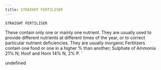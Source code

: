 ```yaml
---
title: STRAIGHT FERTILISER
---
```

`STRAIGHT FERTILISER`

These contain only one or mainly one nutrient. They are usually used to provide different nutrients at different times of the year, or to correct particular nutrient deficiencies. They are usually inorganic
Fertilizers contain one food or one in a higher % than another;
Sulphate of Ammonia 21% N;
Hoof and Horn 14% N, 2% P.
`

undefined
